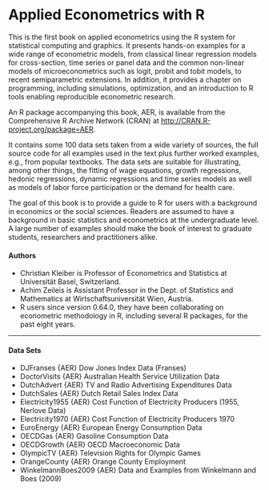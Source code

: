 Applied Econometrics with R
=================================
This is the first book on applied econometrics using the R system for statistical computing and graphics. It presents hands-on examples for a wide range of econometric models, from classical linear regression models for cross-section, time series or panel data and the common non-linear models of microeconometrics such as logit, probit and tobit models, to recent semiparametric extensions. In addition, it provides a chapter on programming, including simulations, optimization, and an introduction to R tools enabling reproducible econometric research.

An R package accompanying this book, AER, is available from the Comprehensive R Archive Network (CRAN) at http://CRAN.R-project.org/package=AER.

It contains some 100 data sets taken from a wide variety of sources, the full source code for all examples used in the text plus further worked examples, e.g., from popular textbooks. The data sets are suitable for illustrating, among other things, the fitting of wage equations, growth regressions, hedonic regressions, dynamic regressions and time series models as well as models of labor force participation or the demand for health care.

The goal of this book is to provide a guide to R for users with a background in economics or the social sciences. Readers are assumed to have a background in basic statistics and econometrics at the undergraduate level. A large number of examples should make the book of interest to graduate students, researchers and practitioners alike.


#### Authors
- Christian Kleiber is Professor of Econometrics and Statistics at Universität Basel, Switzerland. 
- Achim Zeileis is Assistant Professor in the Dept. of Statistics and Mathematics at Wirtschaftsuniversität Wien, Austria. 
- R users since version 0.64.0, they have been collaborating on econometric methodology in R, including several R packages, for the past eight years.

 
<hr>

#### Data Sets
- DJFranses {AER}	Dow Jones Index Data (Franses)
- DoctorVisits {AER}	Australian Health Service Utilization Data
- DutchAdvert {AER}	TV and Radio Advertising Expenditures Data
- DutchSales {AER}	Dutch Retail Sales Index Data
- Electricity1955 {AER}	Cost Function of Electricity Producers (1955, Nerlove Data)
- Electricity1970 {AER}	Cost Function of Electricity Producers 1970
- EuroEnergy {AER}	European Energy Consumption Data
- OECDGas {AER}	Gasoline Consumption Data
- OECDGrowth {AER}	OECD Macroeconomic Data
- OlympicTV {AER}	Television Rights for Olympic Games
- OrangeCounty {AER}	Orange County Employment
- WinkelmannBoes2009 {AER}	Data and Examples from Winkelmann and Boes (2009)
